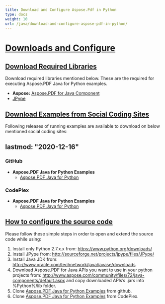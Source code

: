 ```yaml
---
title: Download and Configure Aspose.Pdf in Python
type: docs
weight: 10
url: /java/download-and-configure-aspose-pdf-in-python/
---
```


# <ins>**Downloads and Configure**
## <ins>**Download Required Libraries**
Download required libraries mentioned below. These are the required for executing Aspose.PDF Java for Python examples.

- **Aspose:** [Aspose.PDF for Java Component](http://www.aspose.com/community/files/72/java-components/aspose.pdf-for-java/default.aspx)
- [JPype](https://pypi.python.org/pypi/JPype1)
## <ins>**Download Examples from Social Coding Sites**
Following releases of running examples are available to download on below mentioned social coding sites:

lastmod: "2020-12-16"
-----
### **GitHub**
- **Aspose.PDF Java for Python Examples** 
  - [Aspose.PDF Java for Python](https://github.com/aspose-pdf/Aspose.PDF-for-Java/tree/master/Plugins/Aspose_Pdf_Java_for_Python)
### **CodePlex**
- **Aspose.PDF Java for Python Examples** 
  - [Aspose.PDF Java for Python](http://asposepdfjavapython.codeplex.com)
## <ins>**How to configure the source code**
Please follow these simple steps in order to open and extend the source code while using:

1. Install only Python 2.7.x.x from: <https://www.python.org/downloads/>
2. Install JPype from: <http://sourceforge.net/projects/jpype/files/JPype/>
3. Install Java JDK from: <http://www.oracle.com/technetwork/java/javase/downloads>
4. Download Aspose.PDF for Java APIs you want to use in your python projects from: <http://www.aspose.com/community/files/72/java-components/default.aspx> and copy downloaded APIs’s .jars into %Python%/lib folder.
5. Clone [Aspose.PDF Java for Python Examples](https://github.com/aspose-pdf/Aspose.PDF-for-Java/tree/master/Plugins/Aspose_Pdf_Java_for_Python) from github.
6. Clone [Aspose.PDF Java for Python Examples](http://asposepdfjavapython.codeplex.com/) from CodePlex.


